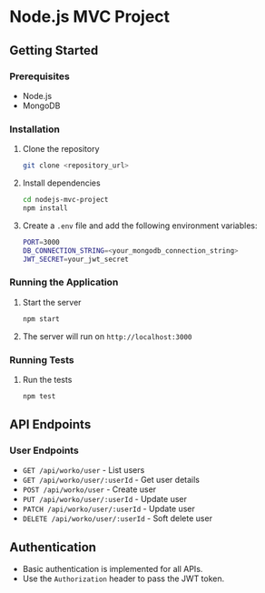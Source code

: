 # Node.js MVC Project

## Getting Started

### Prerequisites

- Node.js
- MongoDB

### Installation

1. Clone the repository
   ```sh
   git clone <repository_url>
   ```
2. Install dependencies
   ```sh
   cd nodejs-mvc-project
   npm install
   ```
3. Create a `.env` file and add the following environment variables:
   ```sh
   PORT=3000
   DB_CONNECTION_STRING=<your_mongodb_connection_string>
   JWT_SECRET=your_jwt_secret
   ```

### Running the Application

1. Start the server

   ```sh
   npm start
   ```

2. The server will run on `http://localhost:3000`

### Running Tests

1. Run the tests
   ```sh
   npm test
   ```

## API Endpoints

### User Endpoints

- `GET /api/worko/user` - List users
- `GET /api/worko/user/:userId` - Get user details
- `POST /api/worko/user` - Create user
- `PUT /api/worko/user/:userId` - Update user
- `PATCH /api/worko/user/:userId` - Update user
- `DELETE /api/worko/user/:userId` - Soft delete user

## Authentication

- Basic authentication is implemented for all APIs.
- Use the `Authorization` header to pass the JWT token.
